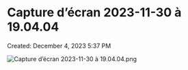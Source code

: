 # Capture d’écran 2023-11-30 à 19.04.04

Created: December 4, 2023 5:37 PM

![Capture d’écran 2023-11-30 à 19.04.04.png](Capture%20d%E2%80%99e%CC%81cran%202023-11-30%20a%CC%80%2019%2004%2004%205328530ece6442dcaf45c89ef3d74f51/Capture_decran_2023-11-30_a_19.04.04.png)